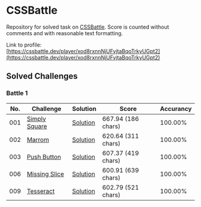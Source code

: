 # CSSBattle
Repository for solved task on [CSSBattle](https://cssbattle.dev). Score is counted without comments and with reasonable text formatting.

Link to profile: [https://cssbattle.dev/player/xod8rxnnNjUFvjtaBqoTrkyUGpt2](https://cssbattle.dev/player/xod8rxnnNjUFvjtaBqoTrkyUGpt2)

## Solved Challenges
### Battle 1
| No. | Challenge | Solution | Score | Accurancy |
|-----|-----------|----------|-------|-----------|
| 001 | [Simply Square](https://cssbattle.dev/play/1) | [Solution](https://github.com/Voltrifrodec/CSSBattle/blob/master/Battle%20%231%20-%20Pilot%20Battle/001_simply-square.html) | 667.94 (186 chars) | 100.00% |
| 002 | [Marrom](https://cssbattle.dev/play/2) | [Solution](https://github.com/Voltrifrodec/CSSBattle/blob/master/Battle%20%231%20-%20Pilot%20Battle/002_marrom.html) | 620.64 (311 chars)| 100.00% |
| 003 | [Push Button](https://cssbattle.dev/play/3) | [Solution](https://github.com/Voltrifrodec/CSSBattle/blob/master/Battle%20%231%20-%20Pilot%20Battle/003_push-button.html) | 607.37 (419 chars) | 100.00% |
| 006 | [Missing Slice](https://cssbattle.dev/play/6) | [Solution](https://github.com/Voltrifrodec/CSSBattle/blob/master/Battle%20%231%20-%20Pilot%20Battle/006_missing-slice.html) | 600.91 (639 chars) | 100.00% |
| 009 | [Tesseract](https://cssbattle.dev/play/9) | [Solution](https://github.com/Voltrifrodec/CSSBattle/blob/master/Battle%20%231%20-%20Pilot%20Battle/009_tesseract.html) | 602.79 (521 chars) | 100.00% |
